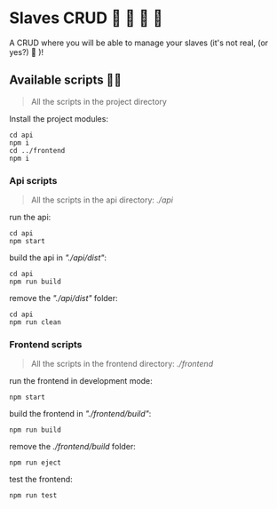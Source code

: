 ﻿# Slaves CRUD 🎉 🎊 🥳 🦄

A CRUD where you will be able to manage your slaves (it's not real, (or yes?) 🧐 )!

## Available scripts 👨‍💻

>  All the scripts in the project directory

Install the project modules:

    cd api
    npm i
    cd ../frontend
    npm i
    
### Api scripts

>  All the scripts in the api directory: *./api*

run the api:

    cd api
    npm start

build the api in *"./api/dist"*:

    cd api
    npm run build

remove the *"./api/dist"* folder:

    cd api
    npm run clean

### Frontend scripts

>  All the scripts in the frontend directory: *./frontend*

run the frontend in development mode:

    npm start

build the frontend in *"./frontend/build"*:

    npm run build

remove the *./frontend/build* folder:

    npm run eject

test the frontend:

    npm run test